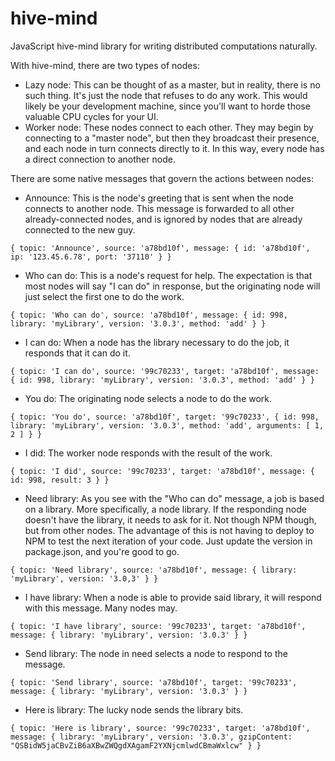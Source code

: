 # hive-mind
JavaScript hive-mind library for writing distributed computations naturally.

With hive-mind, there are two types of nodes:

 - Lazy node: This can be thought of as a master, but in reality, there is no such thing.
 It's just the node that refuses to do any work. This would likely be your development machine,
 since you'll want to horde those valuable CPU cycles for your UI.
 - Worker node: These nodes connect to each other. They may begin by connecting to a "master node",
 but then they broadcast their presence, and each node in turn connects directly to it. In this way,
 every node has a direct connection to another node.

 There are some native messages that govern the actions between nodes:
 - Announce: This is the node's greeting that is sent when the node connects to another node.
 This message is forwarded to all other already-connected nodes, and is ignored by nodes that are
 already connected to the new guy.

 `{ topic: 'Announce', source: 'a78bd10f', message: { id: 'a78bd10f', ip: '123.45.6.78', port: '37110' } }`

 - Who can do: This is a node's request for help. The expectation is that most nodes will say "I can do" in response,
 but the originating node will just select the first one to do the work.

 `{ topic: 'Who can do', source: 'a78bd10f', message: { id: 998, library: 'myLibrary', version: '3.0.3', method: 'add' } }`

 - I can do: When a node has the library necessary to do the job, it responds that it can do it.

 `{ topic: 'I can do', source: '99c70233', target: 'a78bd10f', message: { id: 998, library: 'myLibrary', version: '3.0.3', method: 'add' } }`

 - You do: The originating node selects a node to do the work.

 `{ topic: 'You do', source: 'a78bd10f', target: '99c70233', { id: 998, library: 'myLibrary', version: '3.0.3', method: 'add', arguments: [ 1, 2 ] } }`

 - I did: The worker node responds with the result of the work.

 `{ topic: 'I did', source: '99c70233', target: 'a78bd10f', message: { id: 998, result: 3 } }`

 - Need library: As you see with the "Who can do" message, a job is based on a library. More specifically,
 a node library. If the responding node doesn't have the library, it needs to ask for it. Not though NPM though,
 but from other nodes. The advantage of this is not having to deploy to NPM to test the next iteration of your
 code. Just update the version in package.json, and you're good to go.

 `{ topic: 'Need library', source: 'a78bd10f', message: { library: 'myLibrary', version: '3.0,3' } }`

 - I have library: When a node is able to provide said library, it will respond with this message. Many nodes may.

 `{ topic: 'I have library', source: '99c70233', target: 'a78bd10f', message: { library: 'myLibrary', version: '3.0.3' } }`

 - Send library: The node in need selects a node to respond to the message.

 `{ topic: 'Send library', source: 'a78bd10f', target: '99c70233', message: { library: 'myLibrary', version: '3.0.3' } }`

 - Here is library: The lucky node sends the library bits.

 `{ topic: 'Here is library', source: '99c70233', target: 'a78bd10f', message: { library: 'myLibrary', version: '3.0.3', gzipContent: "QSBidW5jaCBvZiB6aXBwZWQgdXAgamF2YXNjcmlwdCBmaWxlcw" } }`

